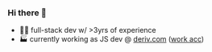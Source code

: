 ### Hi there 👋

- 🧑‍💻 full-stack dev w/ >3yrs of experience
- 🏭 currently working as JS dev @ [deriv.com](https://deriv.com) ([work acc](https://github.com/rostislav-deriv))
